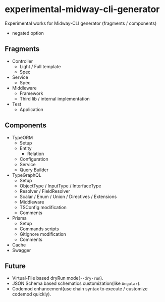 # experimental-midway-cli-generator

Experimental works for Midway-CLI generator (fragments / components)

- negated option

## Fragments

- Controller
  - Light / Full template
  - Spec
- Service
  - Spec
- Middleware
  - Framework
  - Third lib / internal implementation
- Test
  - Application

## Components

- TypeORM
  - Setup
  - Entity
    - Relation
  - Configuration
  - Service
  - Query Builder
- TypeGraphQL
  - Setup
  - ObjectType / InputType / InterfaceType
  - Resolver / FieldResolver
  - Scalar / Enum / Union / Directives / Extensions
  - Middleware
  - TSConfig modification
  - Comments
- Prisma
  - Setup
  - Commands scripts
  - GitIgnore modification
  - Comments
- Cache
- Swagger

## Future

- Virtual-File based dryRun mode(`--dry-run`).
- JSON Schema based schematics customization(like `Angular`).
- Codemod enhancement(use chain syntax to execute / customize codemod quickly).
